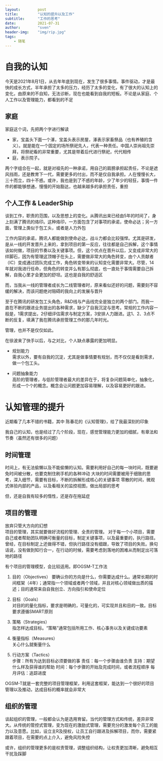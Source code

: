```yaml
---
layout:        post  
title:         "认知的提升以及工作"  
subtitle:      "工作的思考"  
date:          2021-07-31
author:        "sven"  
header-img:    "img/rip.jpg"
tags:
    - 随笔
---
```


# 自我的认知
今天是2021年8月1日，从去年年底到现在，发生了很多事情。事件驱动，才是最快的成长方式，半年承担了太多的压力，经历了太多的变化，有了很大的认知上的变化，由原来的不自知，无法诊断，现在也能看到自我的短板。不论是从家庭、个人工作以及管理能力，都看到的不足

## 家庭  
家庭这个词，先把两个字进行解读
- 家，宝盖头下面一个涿，宝盖头表示房屋，涿表示家畜祭品（也有养殖的含义）。就是能在一个固定的场所祭祀先人，代表一种责任。中国人崇尚祖先崇拜，将祭祀看的非常重要，尤其是带着后代进行祭祀，代代相传
- 庭，表示院子。

两个字组合在一起，就是对祖先的一种承诺，用自己的肩膀承担起责任，不论是遮风挡雨，还是教育下一代，需要更多的付出，而不是仅自我承担。人在慢慢长大，三十而立，四十不惑。或许，我也是到了不惑的年龄，少了年少的轻狂，事情一件件的都能够想通，慢慢的开始豁达，也越来越多的承担责任，重担

## 个人工作 & LeaderShip
谈到工作，职责的范围，以及思想上的变化。从腾讯出来已经由5年的时间了，身上刻满了腾讯的烙印。这种烙印，一方面包含了对事项的承诺，使命必达；另一方面，管理上类似于包工头，或者是人力外包

工作内容的承诺，腾讯人都能做到使命必达，战斗力都会比较强悍。尤其是研发，是从一线的开发晋升上来的，拿到项目的第一反应，往往都是自己拆解，这个事情该如何做，项目的节奏以及关键事项。但，这个优点在晋升以后，又变成非常大的绊脚石，因为有管理这顶帽子在头上，需要做非常大的角色转变，由个人贡献者（IC）变成通过团队完成工作，角色转变带来的认知变化需要非常大。尽管，14年就对我进行任命，但角色的转变并么有那么彻底，也一直处于事情需要自己拆解，自我心里才会更加的舒坦。这也是自我的舒适区

而，当我从一线的管理者成长为二线管理者时，原来看似还好的问题，需要刻不容缓的解决，而该问题绝对阻碍的我向上的发展与晋升

至于在腾讯的研发包工头角色，R&D线与产品线完全是独立的两个部门。而我一直在不断的跟进业务提出的各种需求，缺少了自我沉淀与思考。常规的工作内容一般是，1需求提出，2仔细评估需求与制定方案，3安排人力跟进。这1、2、3点不断的反复，填满了我在腾讯承担管理工作的那几年时光。

管理，也并不是仅仅如此。  

在徐波来了快手以后，与之对比，个人缺点暴露的更加明显。
- 规划能力  
    需求以外，要有自我的沉淀，尤其是做事情要有规划，而不仅仅是看到需求，做一个包工头。

- 问题抽象能力  
    高阶的管理者，与低阶管理者最大的差异在于，将复杂问题简单化，抽象化，形成一个个的概念。概念会让问题更加容易理解，以及容易更好的跟进。


# 认知管理的提升
近期看了几本不错的书籍，其中 陈春花的《认知管理》，给了我最深刻的印象

我自己的认知，也是经过了几个阶段，现在，感觉管理能力更加的细腻，有章法和节奏（虽然还有很多的问题）

## 时间管理
时间上，有无法偷懒以及不能偷懒的认知。需要利用好自己的每一块时间，既要避免时间被分散，也要克制住刷手机的各种冲动
大块的时间需要被用于细致的思考，深入细节，需要有目标，不断的拆解形成核心的关键事项
零散的时间，微观式体验内部的产品，以及看相关的监控视图，做出局部的思考

但，还是自我有较多的惰性，还是存在拖延症

## 项目的管理
放弃只管大方向的幻想  
项目的管理，其实就要做好流程的管理、全责的管理。
对于每一个小项目，需要自己或者帮助团队明确可衡量的目标，制定关键事项，以及最重要的，执行路径。曾经，在目标制定上还做得不错，但执行路径没有细跟，导致了项目的失败。换句话说，没有做到知行合一，在行动的时候，需要考虑到落地的困难从而制定出可落地的路径

有个项目的管理模型，会比较适用。即OGSM-T工作法
1. 目的（Objectives）
    要确认你的方向是什么，你需要达成什么。通常长期的时间框架（4年）；通常指一个领域或者两个领域，并且对核心领域做出质的描述；目的通常来自自我创立、方向指引和使命定位

2. 目标（Goals）  
    对目的的量化指标，要求是明确的，可量化的，可实现并且和目的一致。目标要求遵循SMART原则

3. 策略（Strategies）  
    指怎样达成目标。“策略”通常包括所用工作、核心事务以及关键成功要素  

4. 衡量指标（Measures）  
    关心什么就衡量什么  

5. 行动方案（Tactics）  
    步骤：所有为达到目标必须要做的事
    责任：每一个步骤由谁负责
    支持：期望什么样及获得谁的帮助
    时间：每个步骤的开始及完成时间，或者流程顺序
    每月评估：追踪进度

OGSM-T就是一套完整的项目管理框架，利用这套框架，能达到一个很好的项目管理以及推动，达成目标的概率就会非常大

## 组织的管理  

谈起组织的管理，一般都会认为是选用育留。当代的管理方式和传统，差异非常大。从传统的管控式管理，变为现在的激励式管理，需要充分的激发每个员工的能力以及意愿。比如，设立主R及授权，让员工自行跟进及拆解项目，而你，需要紧跟着项目，在需要的点上介入，避免风险失控  

或许，组织的管理更多的是权责管理，调整组织结构，让权责更加清晰，避免相互干扰及踩脚
